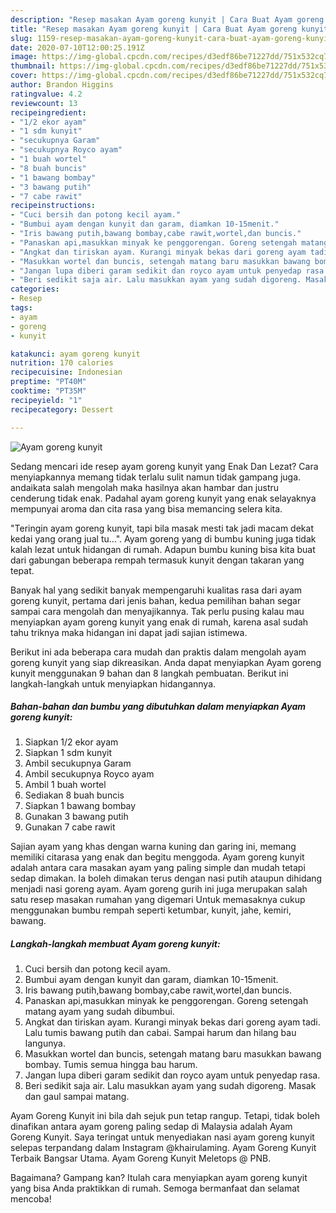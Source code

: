 ```yaml
---
description: "Resep masakan Ayam goreng kunyit | Cara Buat Ayam goreng kunyit Yang Enak dan Simpel"
title: "Resep masakan Ayam goreng kunyit | Cara Buat Ayam goreng kunyit Yang Enak dan Simpel"
slug: 1159-resep-masakan-ayam-goreng-kunyit-cara-buat-ayam-goreng-kunyit-yang-enak-dan-simpel
date: 2020-07-10T12:00:25.191Z
image: https://img-global.cpcdn.com/recipes/d3edf86be71227dd/751x532cq70/ayam-goreng-kunyit-foto-resep-utama.jpg
thumbnail: https://img-global.cpcdn.com/recipes/d3edf86be71227dd/751x532cq70/ayam-goreng-kunyit-foto-resep-utama.jpg
cover: https://img-global.cpcdn.com/recipes/d3edf86be71227dd/751x532cq70/ayam-goreng-kunyit-foto-resep-utama.jpg
author: Brandon Higgins
ratingvalue: 4.2
reviewcount: 13
recipeingredient:
- "1/2 ekor ayam"
- "1 sdm kunyit"
- "secukupnya Garam"
- "secukupnya Royco ayam"
- "1 buah wortel"
- "8 buah buncis"
- "1 bawang bombay"
- "3 bawang putih"
- "7 cabe rawit"
recipeinstructions:
- "Cuci bersih dan potong kecil ayam."
- "Bumbui ayam dengan kunyit dan garam, diamkan 10-15menit."
- "Iris bawang putih,bawang bombay,cabe rawit,wortel,dan buncis."
- "Panaskan api,masukkan minyak ke penggorengan. Goreng setengah matang ayam yang sudah dibumbui."
- "Angkat dan tiriskan ayam. Kurangi minyak bekas dari goreng ayam tadi. Lalu tumis bawang putih dan cabai. Sampai harum dan hilang bau langunya."
- "Masukkan wortel dan buncis, setengah matang baru masukkan bawang bombay. Tumis semua hingga bau harum."
- "Jangan lupa diberi garam sedikit dan royco ayam untuk penyedap rasa."
- "Beri sedikit saja air. Lalu masukkan ayam yang sudah digoreng. Masak dan gaul sampai matang."
categories:
- Resep
tags:
- ayam
- goreng
- kunyit

katakunci: ayam goreng kunyit 
nutrition: 170 calories
recipecuisine: Indonesian
preptime: "PT40M"
cooktime: "PT35M"
recipeyield: "1"
recipecategory: Dessert

---
```



![Ayam goreng kunyit](https://img-global.cpcdn.com/recipes/d3edf86be71227dd/751x532cq70/ayam-goreng-kunyit-foto-resep-utama.jpg)

Sedang mencari ide resep ayam goreng kunyit yang Enak Dan Lezat? Cara menyiapkannya memang tidak terlalu sulit namun tidak gampang juga. andaikata salah mengolah maka hasilnya akan hambar dan justru cenderung tidak enak. Padahal ayam goreng kunyit yang enak selayaknya mempunyai aroma dan cita rasa yang bisa memancing selera kita.

&#34;Teringin ayam goreng kunyit, tapi bila masak mesti tak jadi macam dekat kedai yang orang jual tu…&#34;. Ayam goreng yang di bumbu kuning juga tidak kalah lezat untuk hidangan di rumah. Adapun bumbu kuning bisa kita buat dari gabungan beberapa rempah termasuk kunyit dengan takaran yang tepat.

Banyak hal yang sedikit banyak mempengaruhi kualitas rasa dari ayam goreng kunyit, pertama dari jenis bahan, kedua pemilihan bahan segar sampai cara mengolah dan menyajikannya. Tak perlu pusing kalau mau menyiapkan ayam goreng kunyit yang enak di rumah, karena asal sudah tahu triknya maka hidangan ini dapat jadi sajian istimewa.


Berikut ini ada beberapa cara mudah dan praktis dalam mengolah ayam goreng kunyit yang siap dikreasikan. Anda dapat menyiapkan Ayam goreng kunyit menggunakan 9 bahan dan 8 langkah pembuatan. Berikut ini langkah-langkah untuk menyiapkan hidangannya.

<!--inarticleads1-->

##### Bahan-bahan dan bumbu yang dibutuhkan dalam menyiapkan Ayam goreng kunyit:

1. Siapkan 1/2 ekor ayam
1. Siapkan 1 sdm kunyit
1. Ambil secukupnya Garam
1. Ambil secukupnya Royco ayam
1. Ambil 1 buah wortel
1. Sediakan 8 buah buncis
1. Siapkan 1 bawang bombay
1. Gunakan 3 bawang putih
1. Gunakan 7 cabe rawit


Sajian ayam yang khas dengan warna kuning dan garing ini, memang memiliki citarasa yang enak dan begitu menggoda. Ayam goreng kunyit adalah antara cara masakan ayam yang paling simple dan mudah tetapi sedap dimakan. Ia boleh dimakan terus dengan nasi putih ataupun dihidang menjadi nasi goreng ayam. Ayam goreng gurih ini juga merupakan salah satu resep masakan rumahan yang digemari Untuk memasaknya cukup menggunakan bumbu rempah seperti ketumbar, kunyit, jahe, kemiri, bawang. 

<!--inarticleads2-->

##### Langkah-langkah membuat Ayam goreng kunyit:

1. Cuci bersih dan potong kecil ayam.
1. Bumbui ayam dengan kunyit dan garam, diamkan 10-15menit.
1. Iris bawang putih,bawang bombay,cabe rawit,wortel,dan buncis.
1. Panaskan api,masukkan minyak ke penggorengan. Goreng setengah matang ayam yang sudah dibumbui.
1. Angkat dan tiriskan ayam. Kurangi minyak bekas dari goreng ayam tadi. Lalu tumis bawang putih dan cabai. Sampai harum dan hilang bau langunya.
1. Masukkan wortel dan buncis, setengah matang baru masukkan bawang bombay. Tumis semua hingga bau harum.
1. Jangan lupa diberi garam sedikit dan royco ayam untuk penyedap rasa.
1. Beri sedikit saja air. Lalu masukkan ayam yang sudah digoreng. Masak dan gaul sampai matang.


Ayam Goreng Kunyit ini bila dah sejuk pun tetap rangup. Tetapi, tidak boleh dinafikan antara ayam goreng paling sedap di Malaysia adalah Ayam Goreng Kunyit. Saya teringat untuk menyediakan nasi ayam goreng kunyit selepas terpandang dalam Instagram @khairulaming. Ayam Goreng Kunyit Terbaik Bangsar Utama. Ayam Goreng Kunyit Meletops @ PNB. 

Bagaimana? Gampang kan? Itulah cara menyiapkan ayam goreng kunyit yang bisa Anda praktikkan di rumah. Semoga bermanfaat dan selamat mencoba!
